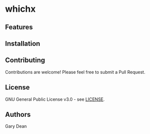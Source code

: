 # whichx


## Features


## Installation


## Contributing

Contributions are welcome! Please feel free to submit a Pull Request.

## License

GNU General Public License v3.0 - see [LICENSE](LICENSE).

## Authors

Gary Dean

